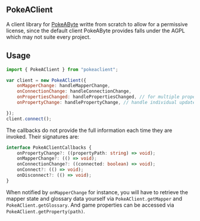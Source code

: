 ## PokeAClient

A client library for [PokeAByte](https://github.com/PokeAByte/PokeAByte) writte from scratch to allow for a permissive
license, since the default client PokeAByte provides falls under the AGPL which may not suite every project.

## Usage

```js
import { PokeAClient } from "pokeaclient";

var client = new PokeAClient({
	onMapperChange: handleMapperChange,
	onConnectionChange: handleConnectionChange,
	onPropertiesChanged: handlePropertiesChanged, // for multiple property updates at once.
	onPropertyChange: handlePropertyChange, // handle individual updates.

});
client.connect();
```

The callbacks do not provide the full information each time they are invoked. Their signatures are:

```ts
interface PokeAClientCallbacks {
    onPropertyChange?: ((propertyPath: string) => void);
    onMapperChange?: (() => void);
    onConnectionChange?: ((connected: boolean) => void);
    onConnect?: (() => void);
    onDisconnect?: (() => void);
}
```

When notified by `onMapperChange` for instance, you will have to retrieve the mapper state and glossary data yourself 
via `PokeAClient.getMapper` and `PokeAClient.getGlossary`. And game properties can be accessed via `PokeAClient.getProperty(path)`.